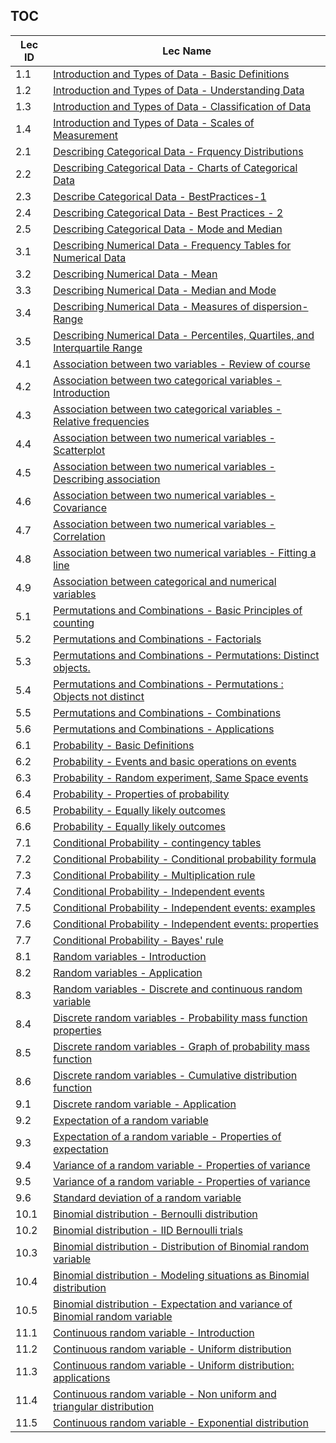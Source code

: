 TOC
---
|Lec ID| Lec Name|
| ---| --- |
|1.1|[Introduction and Types of Data - Basic Definitions](notes.md#lec-11---introduction-and-types-of-data---basic-definitions)|
|1.2|[Introduction and Types of Data - Understanding Data](notes.md#lec-12---introduction-and-types-of-data---understanding-data)|
|1.3|[Introduction and Types of Data - Classification of Data](notes.md#lec-13---introduction-and-types-of-data---classification-of-data)|
|1.4|[Introduction and Types of Data - Scales of Measurement](notes.md#lec-14---introduction-and-types-of-data---scales-of-measurement)|
|2.1|[Describing Categorical Data - Frquency Distributions](notes.md#lec-21---describing-categorical-data---frquency-distributions)|
|2.2|[Describing Categorical Data - Charts of Categorical Data](notes.md#lec-22---describing-categorical-data---charts-of-categorical-data)|
|2.3|[Describe Categorical Data - BestPractices-1](notes.md#lec-23---describe-categorical-data---bestpractices-1)|
|2.4|[Describing Categorical Data - Best Practices - 2](notes.md#lec-24---describing-categorical-data---best-practices---2)|
|2.5|[Describing Categorical Data - Mode and Median](notes.md#lec-25---describing-categorical-data---mode-and-median)|
|3.1|[Describing Numerical Data - Frequency Tables for Numerical Data](notes.md#lec-31---describing-numerical-data---frequency-tables-for-numerical-data)|
|3.2|[Describing Numerical Data - Mean](notes.md#lec-32---describing-numerical-data---mean)|
|3.3|[Describing Numerical Data - Median and Mode](notes.md#lec-33---describing-numerical-data---median-and-mode)|
|3.4|[Describing Numerical Data - Measures of dispersion- Range](notes.md#lec-34---describing-numerical-data---measures-of-dispersion--range)|
|3.5|[Describing Numerical Data - Percentiles, Quartiles, and Interquartile Range](notes.md#lec-35---describing-numerical-data---percentiles,-quartiles,-and-interquartile-range)|
|4.1|[Association between two variables - Review of course](notes.md#lec-41---association-between-two-variables---review-of-course)|
|4.2|[Association between two categorical variables - Introduction](notes.md#lec-42---association-between-two-categorical-variables---introduction)|
|4.3|[Association between two categorical variables - Relative frequencies](notes.md#lec-43---association-between-two-categorical-variables---relative-frequencies)|
|4.4|[Association between two numerical variables - Scatterplot](notes.md#lec-44---association-between-two-numerical-variables---scatterplot)|
|4.5|[Association between two numerical variables - Describing association](notes.md#lec-45---association-between-two-numerical-variables---describing-association)|
|4.6|[Association between two numerical variables - Covariance](notes.md#lec-46---association-between-two-numerical-variables---covariance)|
|4.7|[Association between two numerical variables - Correlation](notes.md#lec-47---association-between-two-numerical-variables---correlation)|
|4.8|[Association between two numerical variables - Fitting a line](notes.md#lec-48---association-between-two-numerical-variables---fitting-a-line)|
|4.9|[Association between categorical and numerical variables](notes.md#lec-49---association-between-categorical-and-numerical-variables)|
|5.1|[Permutations and Combinations - Basic Principles of counting](notes.md#lec-51---permutations-and-combinations---basic-principles-of-counting)|
|5.2|[Permutations and Combinations - Factorials](notes.md#lec-52---permutations-and-combinations---factorials)|
|5.3|[Permutations and Combinations - Permutations: Distinct objects.](notes.md#lec-53---permutations-and-combinations---permutations:-distinct-objects)|
|5.4|[Permutations and Combinations - Permutations : Objects not distinct](notes.md#lec-54---permutations-and-combinations---permutations-:-objects-not-distinct)|
|5.5|[Permutations and Combinations - Combinations](notes.md#lec-55---permutations-and-combinations---combinations)|
|5.6|[Permutations and Combinations - Applications](notes.md#lec-56---permutations-and-combinations---applications)|
|6.1|[Probability - Basic Definitions](notes.md#lec-61---probability---basic-definitions)|
|6.2|[Probability - Events and basic operations on events](notes.md#lec-62---probability---events-and-basic-operations-on-events)|
|6.3|[Probability - Random experiment, Same Space events](notes.md#lec-63---probability---random-experiment,-same-space-events)|
|6.4|[Probability - Properties of probability](notes.md#lec-64---probability---properties-of-probability)|
|6.5|[Probability - Equally likely outcomes](notes.md#lec-65---probability---equally-likely-outcomes)|
|6.6|[Probability - Equally likely outcomes](notes.md#lec-66---probability---equally-likely-outcomes)|
|7.1|[Conditional Probability - contingency tables](notes.md#lec-71---conditional-probability---contingency-tables)|
|7.2|[Conditional Probability - Conditional probability formula](notes.md#lec-72---conditional-probability---conditional-probability-formula)|
|7.3|[Conditional Probability - Multiplication rule](notes.md#lec-73---conditional-probability---multiplication-rule)|
|7.4|[Conditional Probability - Independent events](notes.md#lec-74---conditional-probability---independent-events)|
|7.5|[Conditional Probability - Independent events: examples](notes.md#lec-75---conditional-probability---independent-events:-examples)|
|7.6|[Conditional Probability - Independent events: properties](notes.md#lec-76---conditional-probability---independent-events:-properties)|
|7.7|[Conditional Probability - Bayes' rule](notes.md#lec-77---conditional-probability---bayes'-rule)|
|8.1|[Random variables - Introduction](notes.md#lec-81---random-variables---introduction)|
|8.2|[Random variables - Application](notes.md#lec-82---random-variables---application)|
|8.3|[Random variables - Discrete and continuous random variable](notes.md#lec-83---random-variables---discrete-and-continuous-random-variable)|
|8.4|[Discrete random variables - Probability mass function properties](notes.md#lec-84---discrete-random-variables---probability-mass-function-properties)|
|8.5|[Discrete random variables - Graph of probability mass function](notes.md#lec-85---discrete-random-variables---graph-of-probability-mass-function)|
|8.6|[Discrete random variables - Cumulative distribution function](notes.md#lec-86---discrete-random-variables---cumulative-distribution-function)|
|9.1|[Discrete random variable - Application](notes.md#lec-91---discrete-random-variable---application)|
|9.2|[Expectation of a random variable](notes.md#lec-92---expectation-of-a-random-variable)|
|9.3|[Expectation of a random variable - Properties of expectation](notes.md#lec-93---expectation-of-a-random-variable---properties-of-expectation)|
|9.4|[Variance of a random variable - Properties of variance](notes.md#lec-94---variance-of-a-random-variable---properties-of-variance)|
|9.5|[Variance of a random variable - Properties of variance](notes.md#lec-95---variance-of-a-random-variable---properties-of-variance)|
|9.6|[Standard deviation of a random variable](notes.md#lec-96---standard-deviation-of-a-random-variable)|
|10.1|[Binomial distribution - Bernoulli distribution](notes.md#lec-101---binomial-distribution---bernoulli-distribution)|
|10.2|[Binomial distribution - IID Bernoulli trials](notes.md#lec-102---binomial-distribution---iid-bernoulli-trials)|
|10.3|[Binomial distribution - Distribution of Binomial random variable](notes.md#lec-103---binomial-distribution---distribution-of-binomial-random-variable)|
|10.4|[Binomial distribution - Modeling situations as Binomial distribution](notes.md#lec-104---binomial-distribution---modeling-situations-as-binomial-distribution)|
|10.5|[Binomial distribution - Expectation and variance of Binomial random variable](notes.md#lec-105---binomial-distribution---expectation-and-variance-of-binomial-random-variable)|
|11.1|[Continuous random variable - Introduction](notes.md#lec-111---continuous-random-variable---introduction)|
|11.2|[Continuous random variable - Uniform distribution](notes.md#lec-112---continuous-random-variable---uniform-distribution)|
|11.3|[Continuous random variable - Uniform distribution: applications](notes.md#lec-113---continuous-random-variable---uniform-distribution:-applications)|
|11.4|[Continuous random variable - Non uniform and triangular distribution](notes.md#lec-114---continuous-random-variable---non-uniform-and-triangular-distribution)|
|11.5|[Continuous random variable - Exponential distribution](notes.md#lec-115---continuous-random-variable---exponential-distribution)|
